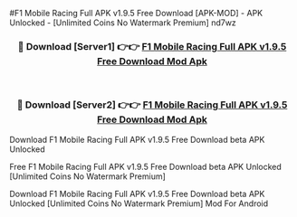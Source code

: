 #F1 Mobile Racing Full APK v1.9.5 Free Download [APK-MOD] - APK Unlocked - [Unlimited Coins No Watermark Premium] nd7wz



<div align="center">

<h3>🔴 Download [Server1] 👉👉 <a href="https://momento.my/?title=F1_Mobile_Racing_Full_APK_v1.9.5_Free_Download">F1 Mobile Racing Full APK v1.9.5 Free Download Mod Apk</a></h3><br>

<h3>🔴 Download [Server2] 👉👉 <a href="https://momento.my/?title=F1_Mobile_Racing_Full_APK_v1.9.5_Free_Download">F1 Mobile Racing Full APK v1.9.5 Free Download Mod Apk</a></h3>
</div>



Download F1 Mobile Racing Full APK v1.9.5 Free Download beta APK Unlocked

Free F1 Mobile Racing Full APK v1.9.5 Free Download beta APK Unlocked [Unlimited Coins No Watermark Premium]

Download F1 Mobile Racing Full APK v1.9.5 Free Download beta APK Unlocked [Unlimited Coins No Watermark Premium] Mod For Android
